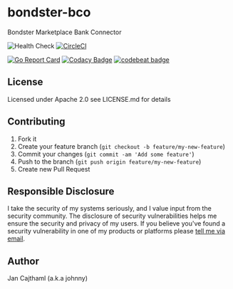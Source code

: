# bondster-bco

Bondster Marketplace Bank Connector

![Health Check](https://github.com/jancajthaml-openbank/bondster-bco/workflows/Health%20Check/badge.svg)
[![CircleCI](https://circleci.com/gh/jancajthaml-openbank/bondster-bco/tree/main.svg?style=shield)](https://circleci.com/gh/jancajthaml-openbank/bondster-bco/tree/main)

[![Go Report Card](https://goreportcard.com/badge/github.com/jancajthaml-openbank/bondster-bco)](https://goreportcard.com/report/github.com/jancajthaml-openbank/bondster-bco) [![Codacy Badge](https://api.codacy.com/project/badge/Grade/c3185b6c5940475c8773c98d754bd17c)](https://www.codacy.com/app/jancajthaml-openbank/bondster-bco?utm_source=github.com&amp;utm_medium=referral&amp;utm_content=jancajthaml-openbank/bondster-bco&amp;utm_campaign=Badge_Grade) [![codebeat badge](https://codebeat.co/badges/2baf283e-9f92-4e61-af1c-d8d37a688b87)](https://codebeat.co/projects/github-com-jancajthaml-openbank-bondster-bco-main)

## License

Licensed under Apache 2.0 see LICENSE.md for details

## Contributing

1. Fork it
2. Create your feature branch (`git checkout -b feature/my-new-feature`)
3. Commit your changes (`git commit -am 'Add some feature'`)
4. Push to the branch (`git push origin feature/my-new-feature`)
5. Create new Pull Request

## Responsible Disclosure

I take the security of my systems seriously, and I value input from the security community. The disclosure of security vulnerabilities helps me ensure the security and privacy of my users. If you believe you've found a security vulnerability in one of my products or platforms please [tell me via email](mailto:jan.cajthaml@gmail.com).

## Author

Jan Cajthaml (a.k.a johnny)
